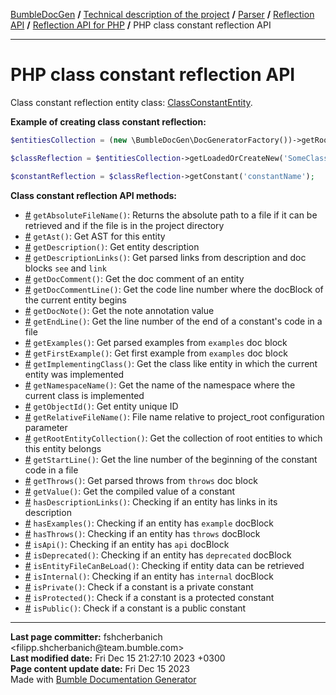 <embed> <a href="/docs/README.md">BumbleDocGen</a> <b>/</b> <a href="/docs/tech/readme.md">Technical description of the project</a> <b>/</b> <a href="/docs/tech/2.parser/readme.md">Parser</a> <b>/</b> <a href="/docs/tech/2.parser/reflectionApi/readme.md">Reflection API</a> <b>/</b> <a href="/docs/tech/2.parser/reflectionApi/php/readme.md">Reflection API for PHP</a> <b>/</b> PHP class constant reflection API<hr> </embed>

<embed> <h1>PHP class constant reflection API</h1> </embed>

Class constant reflection entity class: <a href="/docs/tech/2.parser/reflectionApi/php/classes/ClassConstantEntity.md">ClassConstantEntity</a>.

**Example of creating class constant reflection:**

```php
$entitiesCollection = (new \BumbleDocGen\DocGeneratorFactory())->getRootEntityReflections($reflectionApiConfig);

$classReflection = $entitiesCollection->getLoadedOrCreateNew('SomeClassName');

$constantReflection = $classReflection->getConstant('constantName');
```

**Class constant reflection API methods:**

- [#](/docs/tech/2.parser/reflectionApi/php/classes/ClassConstantEntity.md#mgetabsolutefilename) `getAbsoluteFileName()`: Returns the absolute path to a file if it can be retrieved and if the file is in the project directory
- [#](/docs/tech/2.parser/reflectionApi/php/classes/ClassConstantEntity.md#mgetast) `getAst()`: Get AST for this entity
- [#](/docs/tech/2.parser/reflectionApi/php/classes/ClassConstantEntity.md#mgetdescription) `getDescription()`: Get entity description
- [#](/docs/tech/2.parser/reflectionApi/php/classes/ClassConstantEntity.md#mgetdescriptionlinks) `getDescriptionLinks()`: Get parsed links from description and doc blocks `see` and `link`
- [#](/docs/tech/2.parser/reflectionApi/php/classes/ClassConstantEntity.md#mgetdoccomment) `getDocComment()`: Get the doc comment of an entity
- [#](/docs/tech/2.parser/reflectionApi/php/classes/ClassConstantEntity.md#mgetdoccommentline) `getDocCommentLine()`: Get the code line number where the docBlock of the current entity begins
- [#](/docs/tech/2.parser/reflectionApi/php/classes/ClassConstantEntity.md#mgetdocnote) `getDocNote()`: Get the note annotation value
- [#](/docs/tech/2.parser/reflectionApi/php/classes/ClassConstantEntity.md#mgetendline) `getEndLine()`: Get the line number of the end of a constant&#039;s code in a file
- [#](/docs/tech/2.parser/reflectionApi/php/classes/ClassConstantEntity.md#mgetexamples) `getExamples()`: Get parsed examples from `examples` doc block
- [#](/docs/tech/2.parser/reflectionApi/php/classes/ClassConstantEntity.md#mgetfirstexample) `getFirstExample()`: Get first example from `examples` doc block
- [#](/docs/tech/2.parser/reflectionApi/php/classes/ClassConstantEntity.md#mgetimplementingclass) `getImplementingClass()`: Get the class like entity in which the current entity was implemented
- [#](/docs/tech/2.parser/reflectionApi/php/classes/ClassConstantEntity.md#mgetnamespacename) `getNamespaceName()`: Get the name of the namespace where the current class is implemented
- [#](/docs/tech/2.parser/reflectionApi/php/classes/ClassConstantEntity.md#mgetobjectid) `getObjectId()`: Get entity unique ID
- [#](/docs/tech/2.parser/reflectionApi/php/classes/ClassConstantEntity.md#mgetrelativefilename) `getRelativeFileName()`: File name relative to project_root configuration parameter
- [#](/docs/tech/2.parser/reflectionApi/php/classes/ClassConstantEntity.md#mgetrootentitycollection) `getRootEntityCollection()`: Get the collection of root entities to which this entity belongs
- [#](/docs/tech/2.parser/reflectionApi/php/classes/ClassConstantEntity.md#mgetstartline) `getStartLine()`: Get the line number of the beginning of the constant code in a file
- [#](/docs/tech/2.parser/reflectionApi/php/classes/ClassConstantEntity.md#mgetthrows) `getThrows()`: Get parsed throws from `throws` doc block
- [#](/docs/tech/2.parser/reflectionApi/php/classes/ClassConstantEntity.md#mgetvalue) `getValue()`: Get the compiled value of a constant
- [#](/docs/tech/2.parser/reflectionApi/php/classes/ClassConstantEntity.md#mhasdescriptionlinks) `hasDescriptionLinks()`: Checking if an entity has links in its description
- [#](/docs/tech/2.parser/reflectionApi/php/classes/ClassConstantEntity.md#mhasexamples) `hasExamples()`: Checking if an entity has `example` docBlock
- [#](/docs/tech/2.parser/reflectionApi/php/classes/ClassConstantEntity.md#mhasthrows) `hasThrows()`: Checking if an entity has `throws` docBlock
- [#](/docs/tech/2.parser/reflectionApi/php/classes/ClassConstantEntity.md#misapi) `isApi()`: Checking if an entity has `api` docBlock
- [#](/docs/tech/2.parser/reflectionApi/php/classes/ClassConstantEntity.md#misdeprecated) `isDeprecated()`: Checking if an entity has `deprecated` docBlock
- [#](/docs/tech/2.parser/reflectionApi/php/classes/ClassConstantEntity.md#misentityfilecanbeload) `isEntityFileCanBeLoad()`: Checking if entity data can be retrieved
- [#](/docs/tech/2.parser/reflectionApi/php/classes/ClassConstantEntity.md#misinternal) `isInternal()`: Checking if an entity has `internal` docBlock
- [#](/docs/tech/2.parser/reflectionApi/php/classes/ClassConstantEntity.md#misprivate) `isPrivate()`: Check if a constant is a private constant
- [#](/docs/tech/2.parser/reflectionApi/php/classes/ClassConstantEntity.md#misprotected) `isProtected()`: Check if a constant is a protected constant
- [#](/docs/tech/2.parser/reflectionApi/php/classes/ClassConstantEntity.md#mispublic) `isPublic()`: Check if a constant is a public constant

<div id='page_committer_info'>
<hr>
<b>Last page committer:</b> fshcherbanich &lt;filipp.shcherbanich@team.bumble.com&gt;<br><b>Last modified date:</b>   Fri Dec 15 21:27:10 2023 +0300<br><b>Page content update date:</b> Fri Dec 15 2023<br>Made with <a href='https://github.com/bumble-tech/bumble-doc-gen/blob/master/docs/README.md'>Bumble Documentation Generator</a></div>